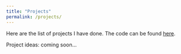 ```yaml
---
title: "Projects"
permalink: /projects/
---
```


Here are the list of projects I have done. The code can be found [here](https://github.com/messierandromeda/Machine-learning-projects).

<!--TODO: Put projects' descriptions like a blog post-->

Project ideas: coming soon...
